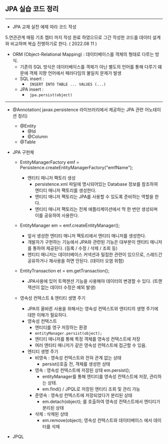 ## JPA 실습 코드 정리

---

- JPA 교재 실전 예제 따라 코드 작성

5.연관관계 매핑 기초 챕터 까지 작성 완료 하였으므로 그간 작성한 
코드를 데이터 설계 와 비교하며 복습 진행하기로 한다. ( 2022.08 11 )

- ORM (Object-Relational Mapping) : 데이터베이스를 객체의 형태로 다루는 방식.
  - 기존의 SQL 방식은 데이터베이스를 객체가 아닌 별도의 언어를 통해 다루기 떄문에 객체 지향 언어에서 페러다임의 불일치 문제가 발생
  - SQL insert : 
    - ``` INSERT INTO TABLE ... VALUES (...)```
  - JPA insert : 
    - ``` jpa.persist(object)```
---
  
- @Annotation( javax.persistence 라이브러리에서 제공하는 JPA 관련 어노테이션 정리)
    - @Entity
      - @Id
      - @Column
    - @Table
  

- JPA 구현체
  - EntityManagerFactory emf = Persistence.createEntityManagerFactory("emfName");
    - 엔티티 매니저 팩토리 생성
      - persistence.xml 파일에 명시되어있는 Database 정보를 참조하여 엔티티 매니저 팩토리를 생성한다.
      - 엔티티 매니저 팩토리는 JPA를 사용할 수 있도록 준비하는 역할을 한다.
      - 엔티티 매니저 팩토리는 전체 애플리케이션에서 딱 한 번만 생성되며 이를 공유하여 사용한다.
  - EntityManager em = emf.createEntityManager();
    - 앞서 생성한 엔티티 매니저 팩토리에서 엔티티 매니저를 생성한다. 
    - 개발자가 구현하는 기능에서 JPA와 관련된 기능은 대부분이 엔티티 매니저를 통하여 제공된다. (등록 / 수정 / 삭제 / 조회 등)
    - 엔티티 매니저는 데이터베이스 커넥션과 밀접한 관련이 있으므로, 스레드간 공유하거나 재사용을 하면 안된다. (데이터 오염 위험)
  - EntityTransaction et = em.getTransaction();
    - JPA사용에 있어 트랙잰션 기능을 사용해야 데이터의 변경할 수 있다. (트랜잭션이 없는 데이터 수정은 예외 발생)
  

  - 영속성 컨텍스트 & 엔티티 생명 주기
    - JPA의 올바른 사용을 위해서는 영속성 컨텍스트와 엔티티의 생명 주기에 대한 이해가 필요하다.
    - 영속성 컨텍스트
      - 엔티티를 영구 저장하는 환경
      - ```entityManager.persist(object);```
      - 엔티티 매니저를 통해 특정 객체를 영속성 컨텍스트에 저장
      - 여러 엔티티 매니저가 같은 영속성 컨텍스트에 접근할 수 있음.
    - 엔티티 생명 주기
      - 비영속 : 영속성 컨텍스트와 전혀 관계 없는 상태
        - persist()호출 전, 객체를 생성한 상태
      - 영속 : 영속성 컨텍스트에 저장된 상태 em.persist();
        - entityManager를 통해 엔티티를 영속성 컨텍스트에 저장, 관리하는 상태.
        - em.find() / JPQL로 저장된 엔티티 조회 및 관리 가능
      - 준영속 : 영속성 컨텍스트에 저장되었다가 분리된 상태
        - em.detach(object); 를 호출하여 영속성 컨텍스트에서 엔티티가 분리된 상태
      - 삭제 : 삭제된 상태
        - em.remove(object); 영속성 컨텍스트와 데이터베이스 에서 데이터를 삭제
  

- JPQL